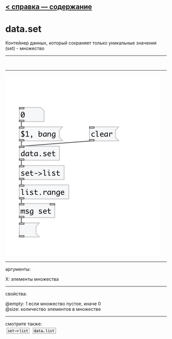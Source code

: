 [< справка — содержание](index.html)
---

# data.set


Контейнер данных, который сохраняет только уникальные значения (set) - множество

---

<br>


---


![example](examples/data.set-example.jpg)

---
аргументы:

X: элементы множества<br>

---
свойства:

@empty: 1 если множество пустое, иначе 0<br>
@size: количество элементов в множестве<br>

---
смотрите также:<br>
[![set-&gt;list](img/object_set-&gt;list.png)](set->list.html)
[![data.list](img/object_data.list.png)](data.list.html)
